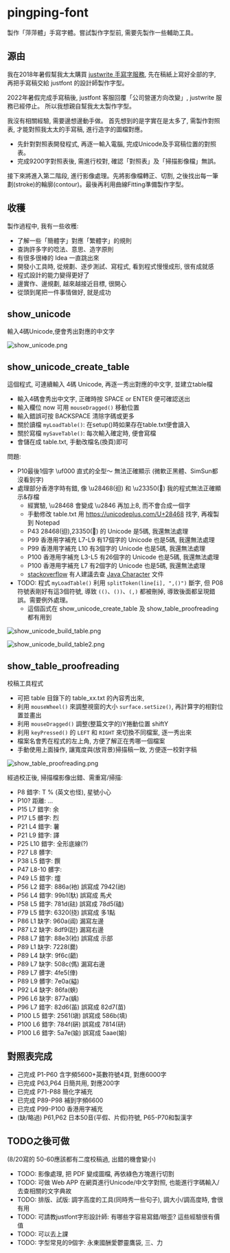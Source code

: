 # pingping-font
製作「萍萍體」手寫字體。嘗試製作字型前, 需要先製作一些輔助工具。

## 源由
我在2018年暑假幫我太太購買 [justwrite 手寫字服務](https://justwrite.tw), 先在稿紙上寫好全部的字, 再把手寫稿交給 justfont 的設計師製作字型。

2022年暑假完成手寫稿後, justfont 客服回覆「公司營運方向改變」, justwrite 服務已經停止。
所以我想親自幫我太太製作字型。

我沒有相關經驗, 需要邊想邊動手做。
首先想到的是字實在是太多了, 需製作對照表, 才能對照我太太的手寫稿, 進行造字的圖檔對應。
- 先針對對照表開發程式, 再逐一輸入電腦, 完成Unicode及手寫稿位置的對照表。
- 完成9200字對照表後, 需進行校對, 確認「對照表」及「掃描影像檔」無誤。

接下來將進入第二階段, 進行影像處理。先將影像檔轉正、切割, 之後找出每一筆劃(stroke)的輪廓(contour)。最後再利用曲線Fitting準備製作字型。

## 收穫
製作過程中, 我有一些收穫:
- 了解一些「簡體字」對應「繁體字」的規則
- 查詢許多字的唸法、意思、造字原則
- 有很多很棒的 Idea 一直跳出來
- 開發小工具時, 從規劃、逐步測試、寫程式, 看到程式慢慢成形, 很有成就感
- 程式設計的能力變得更好了
- 邊實作、邊規劃, 越來越接近目標, 很開心
- 從頭到尾把一件事情做好, 就是成功

## show_unicode
輸入4碼Unicode,便會秀出對應的中文字

![show_unicode.png](show_unicode.png)

## show_unicode_create_table
這個程式, 可連續輸入 4碼 Unicode, 再逐一秀出對應的中文字, 並建立table檔
- 輸入4碼會秀出中文字, 正確時按 SPACE or ENTER 便可確認送出
- 輸入欄位 now 可用 `mouseDragged()` 移動位置
- 輸入錯誤可按 BACKSPACE 清除字碼或更多
- 關於讀檔 `myLoadTable()`: 在setup()時如果存在table.txt便會讀入
- 關於寫檔 `mySaveTable()`: 每次輸入確定時, 便會寫檔
- 會儲在成 table.txt, 手動改檔名(換頁)即可

問題:
- P10最後1個字 \uf000 直式的全型～ 無法正確顯示 (微軟正黑體、SimSun都沒看到字)
- 處理部分香港字時有錯, 像 \u28468(𨑨) 和 \u23350(𣍐) 我的程式無法正確顯示&存檔
	- 經實驗, \u28468 會變成 \u2846 再加上8, 而不會合成一個字
	- 手動修改 table.txt 用 https://unicodeplus.com/U+28468 找字, 再複製到 Notepad
	- P43 28468(𨑨),23350(𣍐) 的 Unicode 是5碼, 我還無法處理
	- P99 香港用字補充 L7-L9 有17個字的 Unicode 也是5碼, 我還無法處理
	- P99 香港用字補充 L10 有3個字的 Unicode 也是5碼, 我還無法處理
	- P100 香港用字補充 L3-L5 有26個字的 Unicode 也是5碼, 我還無法處理
	- P100 香港用字補充 L7 有2個字的 Unicode 也是5碼, 我還無法處理
	- [stackoverflow](https://stackoverflow.com/questions/37679763/java-unicode-escape-with-more-than-4-hexadecimal-digits) 有人建議去查 [Java Character](https://docs.oracle.com/javase/8/docs/api/java/lang/Character.html) 文件
- TODO: 程式 `myLoadTable()` 利用 `splitToken(line[i], ",()")` 斷字, 但 P08 符號表剛好有這3個符號, 導致 `(()`、`())`、`(,)` 都被刪掉, 導致後面都呈現錯誤。需要例外處理。
	- 這個函式在 show_unicode_create_table 及 show_table_proofreading 都有用到

![show_unicode_build_table.png](show_unicode_build_table.png)

![show_unicode_build_table2.png](show_unicode_build_table2.png)

## show_table_proofreading
校稿工具程式
- 可把 table 目錄下的 table_xx.txt 的內容秀出來,
- 利用 `mouseWheel()` 來調整視窗的大小 `surface.setSize()`, 再計算字的相對位置並畫出
- 利用 `mouseDragged()` 調整(整篇文字的)Y捲動位置 shiftY
- 利用 `keyPressed()` 的 `LEFT` 和 `RIGHT` 來切換不同檔案, 逐一秀出來
- 檔案名會秀在程式的左上角, 方便了解正在秀哪一個檔案
- 手動使用上面操作, 讓寬度與(放背景)掃描稿一致, 方便逐一校對字稿

![show_table_proofreading.png](show_table_proofreading.png)

經過校正後, 掃描檔影像出錯、需重寫/掃描:
- P8 錯字: T % (英文也怪), 星號小心
- P10? 距離: ...
- P15 L7 錯字: 余
- P17 L5 髒字: 烈
- P21 L4 錯字: 薯
- P21 L9 錯字: 譯
- P25 L10 錯字: 全形底線(?)
- P27 L8 髒字: 
- P38 L5 錯字: 饌
- P47 L8-10 髒字: 
- P49 L5 錯字: 爧
- P56 L2 錯字: 886a(衪) 誤寫成 7942(祂)
- P56 L4 錯字: 99b1(馱) 誤寫成 馬犬
- P58 L5 錯字: 781d(砝) 誤寫成 78d5(磕)
- P79 L5 錯字: 6320(挠) 誤寫成 多1點
- P86 L1 缺字: 960a(阊) 漏寫左邊
- P87 L2 缺字: 8df9(跹) 漏寫右邊
- P88 L7 錯字: 88e3(裣) 誤寫成 示部
- P89 L1 缺字: 7228(爨)
- P89 L4 缺字: 9f6c(齬)
- P89 L7 缺字: 508c(傌) 漏寫右邊
- P89 L7 髒字: 4fe5(俥)
- P89 L9 髒字: 7e0a(縊)
- P92 L4 缺字: 86fa(蛺)
- P96 L6 缺字: 877a(蝺)
- P96 L7 錯字: 82d6(苖) 誤寫成 82d7(苗)
- P100 L5 錯字: 2561(塡) 誤寫成 586b(填)
- P100 L6 錯字: 784f(硏) 誤寫成 7814(研)
- P100 L6 錯字: 5a7e(婾) 誤寫成 5aae(媮)

## 對照表完成
- 己完成 P1-P60 含字頻5600+英數符號4頁, 對應6000字
- 已完成 P63,P64 日簡共用, 對應200字
- 已完成 P71-P88 簡化字補充
- 已完成 P89-P98 補到字頻6600
- 已完成 P99-P100 香港用字補充
- (缺/略過) P61,P62 日本50音(平假、片假)符號, P65-P70和製漢字

## TODO之後可做
(8/20寫的 50-60應該都有二度校稿過, 出錯的機會變小)
- TODO: 影像處理, 把 PDF 變成圖檔, 再依綠色方塊進行切割
- TODO: 可做 Web APP 在網頁進行Unicode/中文字對照, 也能進行字碼輸入/去查相關的文字典故
- TODO: 排版、試版: 調字高度的工具(同時秀一些句子), 調大小/調高度時, 會很有用
- TODO: 可請教justfont字形設計師: 有哪些字容易寫錯/眼歪? 這些經驗很有價值
- TODO: 可以去上課
- TODO: 字型常見的9個字: 永東國酬愛鬱靈鷹袋, 三、力
